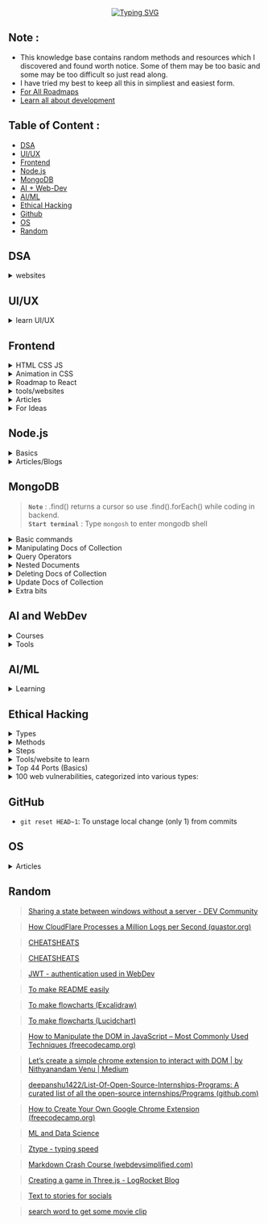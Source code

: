 <div align="center">

[![Typing SVG](https://readme-typing-svg.demolab.com?font=Fira+Code&size=40&duration=2500&pause=1000&color=1FFF0F&vCenter=true&random=false&width=680&lines=Hi%2C+I+am+Dhruv+Jain;Welcome+to+my+knowledge+base)](https://git.io/typing-svg)

</div>

## Note :
- This knowledge base contains random methods and resources which I discovered and found worth notice. Some of them may be too basic and some may be too difficult so just read along.
- I have tried my best to keep all this in simpliest and easiest form.
- [For All Roadmaps](https://roadmap.sh/)
- [Learn all about development](https://levelup.video/)

## Table of Content :
- [DSA](#dsa)
- [UI/UX](#uiux)
- [Frontend](#frontend)
- [Node.js](#nodejs)
- [MongoDB](#mongodb)
- [AI + Web-Dev](#ai-and-webdev)
- [AI/ML](#aiml)
- [Ethical Hacking](#ethical-hacking)
- [Github](#github)
- [OS](#os)
- [Random](#random)








## DSA

<details>
<summary>websites</summary>

- [Visualize algorithms](https://visualgo.net/en)
- [Visualize DSA](https://csvistool.com/)

</details>













## UI/UX
<details>
<summary>learn UI/UX</summary>

- [Laws of UX](https://lawsofux.com/)

</details>
















## Frontend

<details>
<summary>HTML CSS JS</summary>
<br>

> ### **`HTML CSS JS`** :
**`CAUTION :`** Don't waste much time in HTML and CSS as you will learn them along the way, focus more on the basics of JavaScript. <br>
**`ADVICE :`** You will definitely always feel underconfident about HTML CSS JS but after making some basic projects move on to React.js as you will learn them along the way,
- [W3SCHOOLS](https://www.w3schools.com/html/default.asp)

</details>
<details>
<summary>Animation in CSS</summary>
<br>
  
> ### **`Animation in CSS`** :
- animation-fill-mode:
  - The animation-fill-mode property determines the styles applied to an element before and after the animation.
  - It can take the following values:
      - none: The default value. The element will not retain any styles from the animation before or after it runs.
      - forwards: The element will retain the styles of the last keyframe after the animation completes. This is useful if you want the final state of the animation to persist.
      - backwards: The element will apply the styles of the first keyframe before the animation starts. This can be useful if you want the initial state of the animation to be applied even before the animation begins.
      - both: Equivalent to setting both forwards and backwards. The element will retain styles from the first keyframe before the animation starts and from the last keyframe after it completes.

- animation-direction:
  - The animation-direction property determines the direction of the animation sequence, whether it proceeds forward, backward, or alternates between forward and backward.
  - It can take the following values:
      - normal: The animation runs forward from the beginning to the end.
      - reverse: The animation runs backward from the end to the beginning.
      - alternate: The animation alternates between running forward and backward. If the iteration count is even, it runs forward, and if it's odd, it runs backward.
      - alternate-reverse: Similar to alternate, but it starts by running backward.
<br>
[Motion Graphic Design & Animation Principles Website - Zajno Digital Studio](https://motion.zajno.com/)
</details>
<details>
<summary>Roadmap to React</summary>
<br>

> ### **`Roadmap to React`** :

1. Introduction to React.js
- What is React.js?
- Virtual DOM and its benefits
- JSX syntax
2. Setting Up the Development Environment
- Basic idea of Node.js and npm installation
- Create React App
- Project structure
3. Components and Props
- Functional components
- Class components
- Props and PropTypes
4. State and Lifecycle
- Component state
- Lifecycle methods
- Updating and unmounting
5. Handling Events
- Event handling in React
- Synthetic events
- Binding methods
6. Conditional Rendering
- If-else conditions
- Ternary operators
- Logical && operator
7. Lists and Keys
- Rendering lists
- Adding keys for optimization
- Using map() function
8. Forms and Controlled Components
- Form handling in React
- Controlled vs. uncontrolled components
- Form validation
9. State Management with Redux (Optional)
- Redux concepts: store, actions, reducers
- Connecting React with Redux
- Async actions with middleware
10. Routing with React Router (Optional)
- Setting up React Router
- Creating routes and navigation
- Route parameters and query strings
11. Styling and CSS-in-JS
- Styling approaches in React
- CSS modules
- Styled-components
12. API Integration
- Making API requests with Axios or Fetch
- Handling responses and errors
- Asynchronous data fetching
13. Context API (Alternative to Redux)
- Global state management with Context API
- Creating contexts and providers
- Consuming context in components
14. Hooks
- useState, useEffect, and more
- Custom hooks
- Rules of hooks
15. Optimization and Performance
- Memoization and useCallback
- PureComponent and React.memo
- Performance profiling
16. Testing React Applications
- Unit testing with Jest and React Testing Library
- Testing components and interactions
17. Deployment
- Building for production
- Deployment options (e.g., Netlify, Vercel)

5 Projects to Try:

1. To-Do List App
2. E-commerce Product Catalog
3. Weather App
4. Blog Platform
5. GitHub Repository Viewer

</details>
<details>
<summary>tools/websites</summary>
<br>

- [Free for Developers (free-for.dev)](https://free-for.dev/#/)
- [Motion Graphic Design & Animation Principles Website - Zajno Digital Studio](https://motion.zajno.com/)
- [list of new tools to use in websites](https://www.pillarstack.com/)
- [No-code Animations](https://www.typefaceanimator.com/)
- [WEB Free Fonts for Windows and Mac / Font free Download - OnlineWebFonts.COM](https://www.onlinewebfonts.com/fonts)
- [Free Font Downloads](https://www.freefaces.gallery/)
- [Animated logos & stickers](https://www.lottielab.com/)
- [Dribbble](https://dribbble.com/shots)
- [CHEATSHEATS](https://overapi.com/)
- [CHEATSHEATS](https://quickref.me/)
- [Logo Maker](https://www.shopify.com/tools/logo-maker)
- [Illustrations](http://storyset.com)
- [Illustrations](https://sapiens.ui8.net/6f3c3c2)
- [Illustrations and assests](https://ultima.storytale.io/)
- [3D Illustrations](http://pixcap.com)
- [FFFuel](https://fffuel.co/)
- [PatternPad - Create beautiful patterns for presentations, social media or branding.](https://patternpad.com/)
- [Simple Backgrounds](https://bgjar.com/)
- [Create images of your code](https://ray.so/)
- [Color Palettes](https://coolors.co/)
- [Color Palettes](https://palettemaker.com/)
- [Icons SVG](https://icones.js.org/)
- [Icons](https://iconer.app/)
- [To create shadows Neumorphism](https://neumorphism.io/#e0e0e0)
- [Free Assests](https://www.waveindex.com/collections/freebies)
- [Free Images](https://unsplash.com/)
- [Free Texture](https://texturelabs.org/)
- [Archive Images](https://picryl.com/)
- [Free Mockups](https://www.mockupworld.co/)
- [Design Inspo](https://savee.it/)
- [HTML Templates](https://htmlrev.com/)
- [CSS jokes](https://comicss.art/)

</details>
<details>
<summary>Articles</summary>
<br>

- [51 CSS Animations on Scroll Your Visitors Will Love (sliderrevolution.com)](https://www.sliderrevolution.com/resources/css-animations-on-scroll/)
- [How To Use Preload and Prefetch in HTML to Load Assets](https://www.digitalocean.com/community/tutorials/html-preload-prefetch)
- [useLayoutEffect and useEffect.](https://www.instagram.com/p/C2kaG8HgKPH/)
- Worker script and generator function in JavaScript.
- Suspense in react

</details>

<details>
<summary>For Ideas</summary>
<br>
  
- [tympanus](https://tympanus.net/codrops/)
- [No-code Animations](https://www.typefaceanimator.com/)

</details>
















## Node.js

<details>
<summary>Basics</summary>
<be>

> ### **`Basics`** :
Node REPL = read evaluate print loop <br>
JavaScript is synchronous / single threaded but in Web V8 engine is run in Web API's which make it asynchronous. <br>
Node(V8) has some reserved token so it separates them from words which it can't understand and pass them to Node.js APIs which then use libuv to interact with OS or Threads init.<br>
Node runs an EVENT LOOP for asynchronous operations by making Threads (from a Thread pool of 4(default) Threads) or use our OS to run operations in it's own call-stack (FIFO). This call-stack is called EVENT QUEUES.<br>


>Now EVENT LOOP has many Phases (here are only main Phases):
- Timer                 - setTimeout , setInterval
- I/O callbacks      - network and file operations and anything that doesn't fit in other phases
- setImmediate     - runs immediately after all I/O operations are done
- Close callbacks   - closing files networks


>Node.js is an Events-driven which follows an Observer pattern. 

```javascript
const EventEmitter = require('node:events');

const MyEmitter = new EventEmitter();
MyEmitter.on('event' , ()=>{
	console.log('event occured');
})

// passing event to MyEmitter
MyEmitter.emit('event');

// ==============================================
// OUTPUT : event occured
// ==============================================
```

>Process which is an event emitter :

IN TERMINAL :
```javascript
node name_of_file.js something
```

IN name_of_file.js :
```javascript
process.argv.forEach((val , index)=>{
	console.log('${index}: ${val}');
});

// OUTPUT : 
// 0: node 
// 1: name_of_file.js
// 2: something
```

process.argv is an array that has elements as follows :
process.argv = [ process.execPath , name_of_js_file , arguments..... ]

So process.on is also an observer like MyEmitter.on (in above example) :
```javascript
process.on('exit' , (code)=>{
	console.log('Process exit event with an code: ', code);
})

// ====================================================
// OUTPUT : Process exit event with an code: 0
// ====================================================
```

```javascript
// ========================================================
// Method 1 : To securely only receive data (get end() automatically)
const { get } = require('https');

get('https://www.google.com' ,(res)=>{
	res.on('data' ,(chunk)=>{
		console.log(`Data chunk: ${chunk}`);
	});
	res.on('end' , ()=>{
		console.log('NO more data');
	});
});

// ==========================================================
// Method 2 : To securely receive and send data
const { request } = require('https');
const req = request('https://www.google.com' ,(res)=>{
	res.on('data' ,(chunk)=>{
		console.log(`Data chunk: ${chunk}`);
	});
	res.on('end' , ()=>{
		console.log('NO more data');
	});
})
req.end();

// ==========================================================
// Method 3 : To receive and send data
const { request } = require('http');
const req = request('http://www.google.com' ,(res)=>{
	res.on('data' ,(chunk)=>{
		console.log(`Data chunk: ${chunk}`);
	});
	res.on('end' , ()=>{
		console.log('NO more data');
	});
})
req.end();
```

> When we import using require in a program the file/module is executed and then store in require.cache . 
> So if we do 'require' multiple time it returns the function which is exported and does not rerun it. 

>if we try to 'require' a folder, node automatically exports any file with name " index.js ".

>AXIOS :
```javascript
const axios = require('axios');

axios.get('https://www.google.com')
	.then((res)=>{
		console.log(res);
	})
	.catch((err)=>{
		console.log(err);
	});
```

> Stream and Buffers :

Stream is to wait for a minimum chunk of data (data received before minimum data is reached is stored in a BUFFER) and load it when reached and then wait for another chunk of data to load.

```javascript
const buffer = new Buffer.from('abcde');

buffer.write('codevolution');
console.log(buffer.toString());
console.log(buffer);
console.log(buffer.toJSON());

// ======================================================
// OUTPUT : 
// codev
// <Buffer 63 6f 64 65 76>
// { type: 'Buffer', data: [ 99, 111, 100, 101, 118 ] }
// ======================================================

// <Buffer 63 6f 64 65 76> : this is in hexadecimals
// { type: 'Buffer', data: [ 99, 111, 100, 101, 118 ] } : are UNICODE/ASCII code

```
> Connect Streams :
```javascript
fs.createReadStream('data.csv')
    .pipe(parser)
```
Like above, after reading a chunk of data received from a fs stream it is piped to csv parser to parse the data from csv to objects/json.
>MVC (Model - View - Controller) pattern :
<img src="https://upload.wikimedia.org/wikipedia/commons/thumb/a/a0/MVC-Process.svg/300px-MVC-Process.svg.png">

> ROUTER :
 
Routers are used to bundle a group of controllers who have same base endpoint . So this isolates this bundle from others and we can make router folder like controllers.

For Example :
```javascript
// =======================================================
// Here friendsController is an js file in controllers file 
// from which post and get friend fuction are exported.
// =======================================================

// without routes
app.post('/friends' , friendsController.postFriend);
app.get('/friends' , friendsController.getFriend);
app.get('/friends/:friendId' , friendsController.getFriend);

// =======================================================

// with routes
const friendRouter = express.Router();
app.use('/friends' , friendsRouter);

friendRouter.post('/' , friendsController.postFriend);
friendRouter.get('/' , friendsController.getFriend);
friendRouter.get('/:friendId' , friendsController.getFriend);

```

> we can know IP address of each request by `req.ip`


> NOTE : In LINUX and MAC path to a folder is /folder/file but in Windows path is \\folder\\file 
> Therefore use path 
```javascript
const path = require('path');

path.join(__dirname , '..' , public , 'file-name');

// ===========================================================
// To send a file for example .jpg use sendFile

res.sendFile( path.join(__dirname , '..' , public , 'file-name.jpg') );
```

>To send some static files like html css js we can use express.static() middleware.
```javascript
app.use(express.static(path.join(__dirname , 'public' , 'index.html')));
```

```javascript
const requestData = { 
	[req.body.field]: req.body.value 
};
```
> In this code, we use square brackets `[]` around `req.body.field` to create a dynamic key based on the value of `req.body.field`, and then assign `req.body.value` as the value associated with that key. This will create a JSON object with the structure you desire.

</details>

<details>
<summary>Articles/Blogs</summary>
<br>

>[Javascript Hidden Classes and Inline Caching in V8 (richardartoul.github.io)](https://richardartoul.github.io/jekyll/update/2015/04/26/hidden-classes.html)

>[Optimization killers · petkaantonov/bluebird Wiki (github.com)](https://github.com/petkaantonov/bluebird/wiki/Optimization-killers)

>[Redis uses](https://www.instagram.com/p/C2ILjZErICX/)


</details>











## MongoDB

> **`Note`** : .find() returns a cursor so use .find().forEach() while coding in backend. <br>
> **`Start terminal`** : Type ```mongosh``` to enter mongodb shell
<details>
<summary>Basic commands</summary>
<br>

> **`Basic commands`** :
- ```cls``` to clear terminal
- ```show dbs``` to see all databases
- ```db``` to show all collections of database you are in
- ```help``` for help
- ```exit``` to exit
- ```use database_name``` to move to database_name database
- ```use database_name```  then ```db.collection_name``` to move to collection_name collection

</details>
<details>
<summary>Manipulating Docs of Collection</summary>
<br>

> **`Manipulating Docs of Collection`** :
- ```db.collection_name.insertOne({ something in json format })``` to insert a single json object in form of document
>NOTE :: MongoDB automatically adds an ObjectId to each document

- ```db.collection_name.insertMany([{ something in json format } ,{ something in json format } ,{ something in json format } ,{ something in json format } .....])``` to insert a single json object in form of document
- ```db.collection_name.find()``` to grab all documents
- ```db.collection_name.find( {field1 : "value" , field2 : "value"} )``` to grab filtered documents according to given field/s and its value/s

> NOTE :  let `numbers1: [{1} ,{2} ,{3}]` and `numbers2: {1}` 
> then `.find({numbers: "1" })` will return numbers1 and numbers2 documents but if we do query such as `.find( {numbers : ["1"] } )` returns numbers2 document only

- ```db.collection_name.find( {field1 : "value" , field2 : "value"} , {field_required1 : 1 , field_required2 : 1} )``` to grab filtered documents according to given field/s and its value/s and to show only field_required field of each filtered document
- ```db.collection_name.find( {field1 : "value"} ).count()``` to grab filtered documents according to given field/s and its value/s and return only number of such documents
- ```db.collection_name.find( {field1 : "value"}).limit(n)``` to grab filtered documents according to given field/s and its value/s and to show only first "n" documents
- ```db.collection_name.find().sort( {field : 1} )``` to grab documents in ascending sorted form according to given field
- ```db.collection_name.find().sort( {field : -1} )``` to grab documents in descending sorted form according to given field

</details>
<details>
<summary>Query Operators</summary>
<br>

> **`Query Operators`** :
- to load query such as greater than $gt , greater than equal to $gte use dollar sign and always use a query inside curly brackets
>Greater or lesser operator
- ```db.collection_name.find( {rating: {$gt:7} } )``` query for greater than 7
- ```db.collection_name.find( {rating: {$lt:7} } )``` query for lesser than 7  
- ```db.collection_name.find( {rating: {$gte:7} } )``` query for greater than or equal to 7
-  ```db.collection_name.find( {rating: {$gte:7} } )``` query for lesser than or equal to 7
>OR operator
- ```db.collection_name.find( {$or: [{rating:7} , {rating:9}] )``` query for rating: 7 or rating: 9
>IN operator and NOT IN operator (for range of value)
- ```db.collection_name.find( {rating: {$in: [7,8,9] }} )``` query for rating: 7 or rating:8 or rating: 9
- ```db.collection_name.find( {rating: {$nin: [7,8,9] }} )``` query for documents which don't have rating: 7 or rating:8 or rating: 9
>ALL operator
- let `numbers1: [{1} ,{2} ,{3}]` and `numbers2: {1}` 
then `.find({numbers: {$all: ["1","2"]} })` will return numbers1 , it checks if the given field atleast contains the given values

</details>
<details>
<summary>Nested Documents</summary>
<br>

> **`Nested Documents`** :
- let ```details:{ name:"XYZ" , email:"xyz@gmail.com" , age :"30"}```
then to find name XYZ use ```.find({ "details.name" : "XYZ" })```

</details>
<details>
<summary>Deleting Docs of Collection</summary>
<br>

> **`Deleting Docs of Collection`** :
- ```db.collection_name.deleteOne({ field: "value" })``` to delete a single json object in form of document
-  ```db.collection_name.deleteMany({ field: "value" })``` to delete multiple documents according to field

</details>
<details>
<summary>Update Docs of Collection</summary>
<br>

> **`Update Docs of Collection`** :
- ```db.collection_name.updateOne({ field_to_find: "value" } , {$set: {field_to_be_updated : "new_value" , field_to_be_updated : "new_value"}})``` to update a document which contain "field_to_find" field with value  = value and set "field_to_be_updated" field to its new value
- ```db.collection_name.updateMany({ field_to_find: "value" } , {$set: {field_to_be_updated : "new_value" , field_to_be_updated : "new_value"}})``` to update all document which contain "field_to_find" field with value  = value and set "field_to_be_updated" field to its new value

</details>
<details>
<summary>Extra bits</summary>
<br>

> **`Extra bits`** :
> INC (increment) operator 
> $inc: n to increment or $inc: -n to decrement
- ```db.collection_name.updateOne({ field_to_find: "value" } , {$inc: {field_to_be_updated : n })``` to increment a value by n in a document which contain "field_to_find" field with value  = value and set "field_to_be_updated" field to its new value
> PULL (to remove an element from array)
- ```db.collection_name.updateOne({ field_to_find: "value" } , {$pull: {array : "element_to_be_removed" })``` to remove element_to_be_removed from an array where there is a "field_to_find" field with value  = value 
> PUSH (to add an element from array)
- ```db.collection_name.updateOne({ field_to_find: "value" } , {$push: {array : "element_to_be_added" })``` to add element_to_be_added to an array where there is a "field_to_find" field with value  = value 
> EACH (add or remove multiple elements of an array)
- ```db.collection_name.updateOne({ field_to_find: "value" } , {$push: {array : {$each: ["element1","element2","element3"]} })``` to add element1 2 3 to an array where there is a "field_to_find" field with value  = value 

</details>


















## AI and WebDev
<details>
<summary>Courses</summary>
	
> ### **`A Google's developer course`** :
-[Machine Learning for Web Developers (Web ML)](https://m.youtube.com/playlist?list=PLOU2XLYxmsILr3HQpqjLAUkIPa5EaZiui)

</details>
<details>
<summary>Tools</summary>
	
-[Vercel - v0 (generates react code on prompt)](https://v0.dev/)

</details>














## AI/ML
<details>
<summary>Learning</summary>
	
> ### **`Websites`** :
- [Machine Learning for Web Developers (Web ML)](https://www.100daysofnocode.com/start-the-challenge)

</details>


















## Ethical Hacking

<details>
<summary>Types</summary>
<br>

> ### **`Types`** :
[What Are The Five Steps Of Ethical Hacking? - DEV Community](https://dev.to/sudip_sg/what-are-the-five-steps-of-ethical-hacking-4hfe)
1) Social engineering : exploit human psychology, rather than technical security gaps to gain access to data and applications. They trick legitimate users into submitting their passwords or installing malicious software that grants them access to network machines and services.

2) Web application hacking : 
     Vulnerabilities that manipulate the application :
     - [Cross-Site Scripting](https://crashtest-security.com/cross-site-scripting-xss/)
     - [Cross-Site Request Forgery](https://crashtest-security.com/cross-site-request-forgery-csrf/)
     - [Insecure configuration](https://crashtest-security.com/disable-ssl-insecure-algorithm/)
     - [Injection attacks](https://crashtest-security.com/what-are-the-different-types-of-injection-attacks/)

3) Hacking wireless networks 

4) System hacking (hacking personal computer and servers)

 [Crashtest Security](https://crashtest-security.com/) offers a comprehensive suite of testing tools that help you identify threats within your application.

</details>

<details>
<summary>Methods</summary>
<br>

> ### **`Methods`** :
Reference ==> [Ethical hacking techniques - DEV Community](https://dev.to/snyk/ethical-hacking-techniques-3anh)
1) predictive analytics models is one of the main uses of AI and ML in cybersecurity. These models look for trends and abnormalities that can point to a potential security problem by analyzing data from a range of sources, including network traffic, user behaviour, and system logs.
2) Internet of Things testing's objective is to identify any security flaws in IoT hardware, communication protocols, and the networks they use by network mapping, device identification, firmware analysis, penetration testing, and vulnerability scanning.
3) Social engineering attacks, such as phishing and pretexting
4) Red teaming involves simulating a real-world attack scenario to identify potential vulnerabilities and test an organization's incident response capabilities.
5) Bug bounty programs allow organizations to incentivize ethical hackers to identify potential vulnerabilities in their systems and report them in exchange for a reward.

</details>

<details>
<summary>Steps</summary>
<br>

> ### **`Steps`** :
1) Reconnaissance : hacker documents the organization’s request, finds valuable configuration and login information of the system, and probes the networks.
    Informations such as :
    - Naming conventions
    - Services on the network
    - Servers handling workloads in the network
    - IP Addresses
    - Names and Login credentials of users connected to the network
    - Physical location of target machine
    
2) Penetration testing : 
    - Network Mapping : This involves discovering the network topology, including host information, servers, routers, and firewalls within the host network. Once mapped, white hat hackers can visualize and strategize the next steps of the ethical hacking process.
    - Port Scanning : Ethical hackers use automated tools to identify any open ports on the network. This makes it an efficient mechanism to enumerate the services and live systems in a network, and how to establish a connection with these components.
    - Vulnerability Scanning : The use of automated tools to detect weaknesses that can be exploited to orchestrate attacks.
       Tools for scanning : 
       - SNMP Sweepers
       - Ping sweeps
       - Network mappers
       - Vulnerability scanners
       
3) Gaining Access : Attempting to send a malicious payload to the application through the network, an adjacent subnetwork, or physically using a connected computer.
    Tools to simulate attempted unauthorized access,
    - Buffer overflows
    - Phishing  
    - [Injection attacks](https://crashtest-security.com/what-are-the-different-types-of-injection-attacks/)
    - [XML External Entity processing](https://crashtest-security.com/xxe-processing/)
    - Using components with known vulnerabilities.
    
    If the attacks are successful, the hacker has control of the whole or part of the system and may simulate further attacks such as data [breaches](https://crashtest-security.com/prevent-breach-attacks/) and Distributed Denial of Service (DDoS).
    
4) Maintaining Access :  involves processes used to ensure the hacker can access the application for future use. A white-hat hacker continuously exploits the system for further vulnerabilities and [escalates privileges](https://crashtest-security.com/privilege-escalation-guide/) to understand how much control attackers can gain once they get past security clearance. Some attackers may also try to hide their identity by removing any evidence of an attack and installing a backdoor for future access.
    
5) Clearing Tracks : To avoid any evidence that leads back to their malicious activity, hackers perform tasks that erase all traces of their actions.
    This includes : 
    - Uninstalling scripts/applications used to carry out attacks
    - Modifying registry values
    - Clearing logs
    - Deleting folders created during the attack
    For those hackers looking to maintain undetected access, they tend to hide their identity using techniques such as :
    - Tunneling
    - Stenography

</details>
<details>
<summary>Tools/website to learn</summary>
<br>

- Shodan is a search engine for internet-connected devices, providing information about their vulnerabilities. Features include device search, banner parsing, and an API for developers.
- [TryHackMe (for learning) ](https://tryhackme.com/)
- [HACKSPLAINING (for learning) ](https://www.hacksplaining.com/)
- Nmap (Network Scanner) Tool 
- Burp Suite (Bug Bounty) Tool 
- Wpscan (WordPress Scanner) Tool 
- Sqlmap (Database Scanning & Exploiting) Tool 
- Metasploit (Exploit generator & Development) Tool 
- Aircrack-Ng (Wi-Fi Hacking) Tool 
- Ghidra (Reverse Engineering) Tool 
- John The Ripper (Password Cracker) Tool 
- Wireshark (Packet Capture) Tool 
- Hashcat (Hash Decrypter)


</details>

<details>
<summary>Top 44 Ports (Basics)</summary>
<br>

🕵‍♀

Top 44 Ports (Basics)
1. FTP - Port 21
2. SSH - Port 22
3. Telnet - Port 23
4. SMTP | Port 25 and Submission Port 587
5. DNS - Port 53
6. Finger - Port 79
7. HTTP - Port 80
8. Kerberos - Port 88
9. POP3 - Port 110
10. RPCInfo - Port 111
11. Ident - Port 113
12. SNMP - Port 161
13. Check Point FireWall-1 Topology - Port 264
14. LDAP - Port 389
15. SMB - Port 445
16. Rexec - Port 512
17. Rlogin - Port 513
18. RSH - port 514
19. AFP - Apple Filing Protocol - Port 548
20. Microsoft Windows RPC Services | Port 135 and Microsoft RPC Services over HTTP | Port 593
21. HTTPS - Port 443 and 8443
22. RTSP - Port 554 and 8554
23. Rsync - Port 873
24. Java RMI - Port 1099
25. MS-SQL | Port 1433
26. Oracle - Port 1521
27. NFS - Port 2049
28. ISCSI - Port 3260
29. SAP Router | Port 3299
30. MySQL | Port 3306
31. Postgresql - Port 5432
3️2. HPDataProtector RCE - Port 5555
3️3. VNC - Port 5900
3️4. CouchDB - Port 5984
3️5. Redis - Port 6379
3️6. AJP Apache JServ Protocol - Port 8009
3️7. PJL - Port 9100
3️8. Apache Cassandra - Port 9160
3️9. Network Data Management Protocol (ndmp) - Port 10000
4️0. Memcache - Port 11211
4️1. MongoDB - Port 27017 and Port 27018
4️2. EthernetIP-TCP-UDP - Port 44818
4️3. UDP BACNet - Port 47808


</details>
<details>
<summary>100 web vulnerabilities, categorized into various types:</summary>
<br>

Injection Vulnerabilities:
1. SQL Injection (SQLi)
2. Cross-Site Scripting (XSS)
3. Cross-Site Request Forgery (CSRF)
4. Remote Code Execution (RCE)
5. Command Injection
6. XML Injection
7. LDAP Injection
8. XPath Injection
9. HTML Injection
10. Server-Side Includes (SSI) Injection
11. OS Command Injection
12. Blind SQL Injection
13. Server-Side Template Injection (SSTI)
Broken Authentication and Session Management:
14. Session Fixation
15. Brute Force Attack
16. Session Hijacking
17. Password Cracking
18. Weak Password Storage
19. Insecure Authentication
20. Cookie Theft
21. Credential Reuse
Sensitive Data Exposure:
22. Inadequate Encryption
23. Insecure Direct Object References (IDOR)
24. Data Leakage
25. Unencrypted Data Storage
26. Missing Security Headers
27. Insecure File Handling
Security Misconfiguration:
28. Default Passwords
29. Directory Listing
30. Unprotected API Endpoints
31. Open Ports and Services
32. Improper Access Controls
33. Information Disclosure
34. Unpatched Software
35. Misconfigured CORS
36. HTTP Security Headers Misconfiguration
XML-Related Vulnerabilities:
37. XML External Entity (XXE) Injection
38. XML Entity Expansion (XEE)
39. XML Bomb
Broken Access Control:
40. Inadequate Authorization
41. Privilege Escalation
42. Insecure Direct Object References
43. Forceful Browsing
44. Missing Function-Level Access Control
Insecure Deserialization:
45. Remote Code Execution via Deserialization
46. Data Tampering
47. Object Injection
API Security Issues:
48. Insecure API Endpoints
49. API Key Exposure
50. Lack of Rate Limiting
51. Inadequate Input Validation
Insecure Communication:
52. Man-in-the-Middle (MITM) Attack
53. Insufficient Transport Layer Security
54. Insecure SSL/TLS Configuration
55. Insecure Communication Protocols
Client-Side Vulnerabilities:
56. DOM-based XSS
57. Insecure Cross-Origin Communication
58. Browser Cache Poisoning
59. Clickjacking
60. HTML5 Security Issues
Denial of Service (DoS):
61. Distributed Denial of Service (DDoS)
62. Application Layer DoS
63. Resource Exhaustion
64. Slowloris Attack
65. XML Denial of Service
Other Web Vulnerabilities:
66. Server-Side Request Forgery (SSRF)

What is SSRF? 
Server-side request forgery (also known as SSRF) is a web security vulnerability that allows an attacker to induce the server-side application to make HTTP requests to an arbitrary domain of the attacker's choosing. 
In a typical SSRF attack, the attacker might cause the server to make a connection to internal-only services within the organization's infrastructure. In other cases, they may be able to force the server to connect to arbitrary external systems, potentially leaking sensitive data such as authorization credentials.

67. HTTP Parameter Pollution (HPP)
68. Insecure Redirects and Forwards
69. File Inclusion Vulnerabilities
70. Security Header Bypass
71. Clickjacking
72. Inadequate Session Timeout
73. Insufficient Logging and Monitoring
74. Business Logic Vulnerabilities
75. API Abuse
Mobile Web Vulnerabilities:
76. Insecure Data Storage on Mobile Devices
77. Insecure Data Transmission on Mobile Devices
78. Insecure Mobile API Endpoints
79. Mobile App Reverse Engineering
IoT Web Vulnerabilities:
80. Insecure IoT Device Management
81. Weak Authentication on IoT Devices
82. IoT Device Vulnerabilities
Web of Things (WoT) Vulnerabilities:
83. Unauthorized Access to Smart Homes
84. IoT Data Privacy Issues
Authentication Bypass:
85. Insecure "Remember Me" Functionality
86. CAPTCHA Bypass
Server-Side Request Forgery (SSRF):
87. Blind SSRF
88. Time-Based Blind SSRF
Content Spoofing:
89. MIME Sniffing
90. X-Content-Type-Options Bypass
91. Content Security Policy (CSP) Bypass
Business Logic Flaws:
92. Inconsistent Validation
93. Race Conditions
94. Order Processing Vulnerabilities
95. Price Manipulation
96. Account Enumeration
97. User-Based Flaws
Zero-Day Vulnerabilities:
98. Unknown Vulnerabilities
99. Unpatched Vulnerabilities
100. Day-Zero Exploits


</details>









## GitHub
- `git reset HEAD~1`: To unstage local change (only 1) from commits













## OS
<details>
<summary>Articles</summary>
	
- [Physical Cores vs Logical Cores](https://techgearoid.com/articles/difference-between-physical-cores-and-logical-processors/)


</details>





















## Random

> [Sharing a state between windows without a server - DEV Community](https://dev.to/notachraf/sharing-a-state-between-windows-without-a-serve-23an)

> [How CloudFlare Processes a Million Logs per Second (quastor.org)](https://blog.quastor.org/p/cloudflare-processes-million-logs-per-second)

> [CHEATSHEATS](https://overapi.com/)

> [CHEATSHEATS](https://quickref.me/)

> [JWT - authentication used in WebDev](https://dev.to/irakan/is-jwt-really-a-good-fit-for-authentication-1khm) 

> [To make README easily](https://readme.so/editor)

> [To make flowcharts (Excalidraw)](https://excalidraw.com/)

> [To make flowcharts (Lucidchart)](https://www.lucidchart.com/pages/)
 
> [How to Manipulate the DOM in JavaScript – Most Commonly Used Techniques (freecodecamp.org)](https://www.freecodecamp.org/news/javascript-document-object-model-explained/)

>[Let’s create a simple chrome extension to interact with DOM | by Nithyanandam Venu | Medium](https://medium.com/@divakarvenu/lets-create-a-simple-chrome-extension-to-interact-with-dom-7bed17a16f42)

>[deepanshu1422/List-Of-Open-Source-Internships-Programs: A curated list of all the open-source internships/Programs (github.com)](https://github.com/deepanshu1422/List-Of-Open-Source-Internships-Programs?tab=readme-ov-file#readme)

>[How to Create Your Own Google Chrome Extension (freecodecamp.org)](https://www.freecodecamp.org/news/building-chrome-extension/)

>[ML and Data Science](https://www.kaggle.com/)

>[Ztype - typing speed](https://zty.pe/)

>[Markdown Crash Course (webdevsimplified.com)](https://blog.webdevsimplified.com/2023-06/markdown-crash-course/)

>[Creating a game in Three.js - LogRocket Blog](https://blog.logrocket.com/creating-game-three-js/)

>[Text to stories for socials](https://predis.ai/)

>[search word to get some movie clip](https://getyarn.io/)

